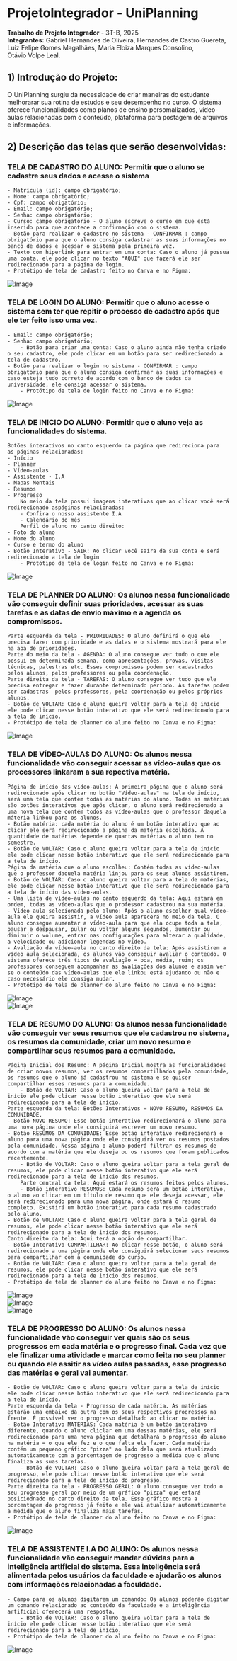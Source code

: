 # ProjetoIntegrador - UniPlanning
 **Trabalho de Projeto Integrador** - 3T-B, 2025  
 **Integrantes:** Gabriel Hernandes de Oliveira, Hernandes de Castro Guereta, Luiz Felipe Gomes Magalhães, Maria Eloiza Marques Consolino, Otávio Volpe Leal.  
 ## 1) Introdução do Projeto: 
 O UniPlanning surgiu da necessidade de criar maneiras do estudante melhorarar sua rotina de estudos e seu desempenho no curso. O sistema oferece funcionalidades como planos de ensino persomalizados, vídeo-aulas relacionadas com o conteúdo, plataforma para postagem de arquivos e informações.

 ## 2) Descrição das telas que serão desenvolvidas:
 ### TELA DE CADASTRO DO ALUNO: Permitir que o aluno se cadastre seus dados e acesse o sistema
	- Matrícula (id): campo obrigatório;  
	- Nome: campo obrigatório;  
	- Cpf: campo obrigatório;  
	- Email: campo obrigatório;  
 	- Senha: campo obrigatório;  
	- Curso: campo obrigatório - O aluno escreve o curso em que está inserido para que acontece a confirmação com o sistema.  
	- Botão para realizar o cadastro no sistema - CONFIRMAR : campo obrigatório para que o aluno consiga cadastrar as suas informações no 		banco de dados e acessar o sistema pela primeira vez.  
 	- Texto com hiperlink para entrar em uma conta: Caso o aluno já possua uma conta, ele pode clicar no texto "AQUI" que fazerá ele ser 		redirecionado para a página de login.  
	- Protótipo de tela de cadastro feito no Canva e no Figma:  
![Image](https://github.com/user-attachments/assets/a5e4f2cc-2731-447a-aa85-ba1d38df3725)  

 ### TELA DE LOGIN DO ALUNO: Permitir que o aluno acesse o sistema sem ter que repitir o processo de cadastro após que ele ter feito isso uma vez.
   	- Email: campo obrigatório;  
   	- Senha: campo obrigatório;
    	- Botão para criar uma conta: Caso o aluno ainda não tenha criado o seu cadastro, ele pode clicar em um botão para ser redirecionado a tela de cadastro.  
   	- Botão para realizar o login no sistema - CONFIRMAR : campo obrigatório para que o aluno consiga confirmar as suas informações e caso esteja tudo correto de acordo com o banco de dados da universidade, ele consiga acessar o sistema.    
    	- Protótipo de tela de login feito no Canva e no Figma:
![Image](https://github.com/user-attachments/assets/be2c49e0-e2dd-4549-b6c3-e6778837d47d)  

 ### TELA DE INICIO DO ALUNO: Permitir que o aluno veja as funcionalidades do sistema.
   	Botões interativos no canto esquerdo da página que redireciona para  as páginas relacionadas: 
	- Início  
	- Planner   
	- Vídeo-aulas  
	- Assistente - I.A  
 	- Mapas Mentais  
  	- Resumos  
   	- Progresso  
    	No meio da tela possui imagens interativas que ao clicar você será redirecionado aspáginas relacionadas:  
     	- Confira o nosso assistente I.A  
      	- Calendário do mês  
       	Perfil do aluno no canto direito:  
	- Foto do aluno  
 	- Nome do aluno  
  	- Curso e termo do aluno  
   	- Botão Interativo - SAIR: Ao clicar você saíra da sua conta e será redirecionado a tela de login    
    	- Protótipo de tela de login feito no Canva e no Figma:
![Image](https://github.com/user-attachments/assets/0ef54c61-2ff3-4f99-a5ff-92fa6ff329ff)

 ### TELA DE PLANNER DO ALUNO: Os alunos nessa funcionalidade vão conseguir definir suas prioridades, acessar as suas tarefas e as datas de envio máximo e a agenda os compromissos.
 	Parte esquerda da tela - PRIORIDADES: O aluno definirá o que ele precisa fazer com prioridade e as datas e o sistema mostrará para ele na aba de prioridades.  
  	Parte do meio da tela - AGENDA: O aluno consegue ver tudo o que ele possui em determinada semana, como apresentações, provas, visitas técnicas, palestras etc. Esses compromissos podem ser cadastrados pelos alunos, pelos professores ou pela coordenação.  
   	Parte direita da tela - TAREFAS: O aluno consegue ver tudo que ele precisa entregar e fazer durante determinado período. As tarefas podem ser cadastras  pelos professores, pela coordenação ou pelos próprios alunos. 
  	- Botão de VOLTAR: Caso o aluno queira voltar para a tela de início ele pode clicar nesse botão interativo que ele será redirecionado para a tela de início.  
   	- Protótipo de tela de planner do aluno feito no Canva e no Figma:
![Image](https://github.com/user-attachments/assets/8f10efbf-6865-4bb1-821a-f261c33d78d1)  

### TELA DE VÍDEO-AULAS DO ALUNO: Os alunos nessa funcionalidade vão conseguir acessar as vídeo-aulas que os processores linkaram a sua repectiva matéria.
 	Página de início das vídeo-aulas: A primeira página que o aluno será redirecionado após clicar no botão "Vídeo-aulas" na tela de início, será uma tela que contém todas as matérias do aluno. Todas as matérias são botões interativos que após clicar, o aluno será redirecionado a uma nova tela que contém todos as vídeo-aulas que o professor daquela máteria linkou para os alunos.  
  	- Botão matéria: cada matéria do aluno é um botão interativo que ao clicar ele será redirecionado a página da matéria escolhida. A quantidade de matérias depende de quantas matérias o aluno tem no semestre.  
  	- Botão de VOLTAR: Caso o aluno queira voltar para a tela de início ele pode clicar nesse botão interativo que ele será redirecionado para a tela de início.   
  	Página da matéria que o aluno escolheu: Contém todas as vídeo-aulas que o professor daquela matéria linjou para os seus alunos assistirem.  
  	- Botão de VOLTAR: Caso o aluno queira voltar para a tela de matérias, ele pode clicar nesse botão interativo que ele será redirecionado para a tela de início das vídeo-aulas.   
	- Uma lista de vídeo-aulas no canto esquerdo da tela: Aqui estará em ordem, todas as vídeo-aulas que o professor cadastrou na sua matéria.   
	- Vídeo aula selecionada pelo aluno: Após o aluno escolher qual vídeo-aula ele queira assistir, a vídeo aula aparecerá no meio da tela. O aluno consegue aumentar a vídeo-aula para que ela ocupe toda a tela, pausar e despausar, pular ou voltar alguns segundos, aumentar ou diminuir o volume, entrar nas configurações para alterar a qualidade, a velocidade ou adicionar legendas no vídeo.  
	- Avaliação da vídeo-aula no canto direito da tela: Após assistirem a vídeo aula selecionada, os alunos vão conseguir avaliar o conteúdo. O sistema oferece três tipos de avaliação = boa, média, ruim; os professores conseguem acompanhar as avaliações dos alunos e assim ver se o conteúdo das vídeo-aulas que ele linkou está ajudando ou não e caso necessário ele consiga mudar.   
	- Protótipo de tela de planner do aluno feito no Canva e no Figma:
![Image](https://github.com/user-attachments/assets/50c4e91c-e20e-4974-8ad7-5f5fe1d62b89)  
![Image](https://github.com/user-attachments/assets/161d2fce-83b9-4997-b885-f44955018bf4)  

### TELA DE RESUMO DO ALUNO: Os alunos nessa funcionalidade vão conseguir ver seus resumos que ele cadastrou no sistema, os resumos da comunidade, criar um novo resumo e compartilhar seus resumos para a comunidade.
 	Página Inicial dos Resumo: A página Inicial mostra as funcionalidades de criar novos resumos, ver os resumos compartilhados pela comunidade, os resumos que o aluno já cadastrou no sistema e se quiser compartilhar esses resumos para a comunidade.  
    	- Botão de VOLTAR: Caso o aluno queira voltar para a tela de início ele pode clicar nesse botão interativo que ele será redirecionado para a tela de início.  
  	Parte esquerda da tela: Botões Interativos = NOVO RESUMO, RESUMOS DA COMUNIDADE.  
  	- Botão NOVO RESUMO: Esse botão interativo redirecionará o aluno para uma nova página onde ele consiguirá escrever um novo resumo.  
   	- Botão RESUMOS DA COMUNIDADE: Esse botão interativo redirecionará o aluno para uma nova página onde ele consiguirá ver os resumos postados pela comunidade. Nessa página o aluno poderá filtrar os resumos de acordo com a matéria que ele deseja ou os resumos que foram publicados recentemente.  
      	- Botão de VOLTAR: Caso o aluno queira voltar para a tela geral de resumos, ele pode clicar nesse botão interativo que ele será redirecionado para a tela de início dos resumos.  
    	Parte central da tela: Aqui estará os resumos feitos pelos alunos.  
     	- Botão interativo RESUMOS: Cada resumo será um botão interativo, o aluno ao clicar em um título de resumo que ele deseja acessar, ele será redirecionado para uma nova página, onde estará o resumo completo. Existirá um botão interativo para cada resumo cadastrado pelo aluno.  
	- Botão de VOLTAR: Caso o aluno queira voltar para a tela geral de resumos, ele pode clicar nesse botão interativo que ele será redirecionado para a tela de início dos resumos.  
	Canto direito da tela: Aqui terá a opção de compartilhar.  
 	- Botão Interativo COMPARTILHAR: Ao clicar nesse botão, o aluno será redirecionado a uma página onde ele consiguirá selecionar seus resumos para compartilhar com a comunidade do curso.  
	- Botão de VOLTAR: Caso o aluno queira voltar para a tela geral de resumos, ele pode clicar nesse botão interativo que ele será redirecionado para a tela de início dos resumos.  
   	- Protótipo de tela de planner do aluno feito no Canva e no Figma:  
![Image](https://github.com/user-attachments/assets/99ef66b1-9fbe-49ae-873f-e7f3df07f087)  
![Image](https://github.com/user-attachments/assets/7bf80873-524e-498f-a239-31890dbafd29)  
![image](https://github.com/user-attachments/assets/06be6165-5ef8-4d60-8992-8fdc574ffbb7)  

 ### TELA DE PROGRESSO DO ALUNO: Os alunos nessa funcionalidade vão conseguir ver quais são os seus progressos em cada matéria e o progresso final. Cada vez que ele finalizar uma atividade e marcar como feita no seu planner ou quando ele assitir as vídeo aulas passadas, esse progresso das matérias e geral vai aumentar.  
   	- Botão de VOLTAR: Caso o aluno queira voltar para a tela de início ele pode clicar nesse botão interativo que ele será redirecionado para a tela de início.   
 	Parte esquerda da tela - Progresso de cada matéria. As matérias estarão uma embaixo da outra com os seus respectivos progressos na frente. É possível ver o progresso detalhado ao clicar na matéria.  
  	- Botão Interativo MATÉRIAS: Cada matéria é um botão interativo diferente, quando o aluno cliclar em uma dessas matérias, ele será redirecionado para uma nova página que detalhará o progresso do aluno na matéria = o que ele fez e o que falta ele fazer. Cada matéria contém um pequeno gráfico "pizza" ao lado dela que será atualizado automaticamente com a porcentagem de progresso a medida que o aluno finaliza as suas tarefas.  
       	- Botão de VOLTAR: Caso o aluno queira voltar para a tela geral de progresso, ele pode clicar nesse botão interativo que ele será redirecionado para a tela de início do progresso.    
  	Parte direita da tela - PROGRESSO GERAL: O aluno consegue ver todo o seu progresso geral por meio de um gráfico "pizza" que estará posiciodnado no canto direito da tela. Esse gráfico mostra a porcentagem do progresso já feito e ele vai atualizar automaticamente a medida que o aluno finaliza mais tarefas.  
   	- Protótipo de tela de planner do aluno feito no Canva e no Figma:
![Image](https://github.com/user-attachments/assets/0560d353-5b1f-4370-bbbc-1f18bd960302)

 ### TELA DE ASSISTENTE I.A DO ALUNO: Os alunos nessa funcionalidade vão conseguir mandar dúvidas para a inteligência artificial do sistema. Essa inteligência será alimentada pelos usuários da faculdade e ajudarão os alunos com informações relacionadas a faculdade.  
 	- Campo para os alunos digitarem um comando: Os alunos poderão digitar um comando relacionado ao conteúdo da faculdade e a inteligência artificial oferecerá uma resposta.  
    	- Botão de VOLTAR: Caso o aluno queira voltar para a tela de início ele pode clicar nesse botão interativo que ele será redirecionado para a tela de início.   
	- Protótipo de tela de planner do aluno feito no Canva e no Figma:  
 ![Image](https://github.com/user-attachments/assets/5316cff1-cc94-4fbe-b910-2155d2b4b476)




